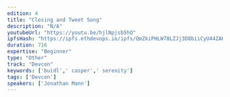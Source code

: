```yaml
---
edition: 4
title: "Closing and Tweet Song"
description: "N/A"
youtubeUrl: "https://youtu.be/hjlNpjsb5hQ"
ipfsHash: "https://ipfs.ethdevops.io/ipfs/QmZkiPHLW78LZJj3D8biiCyU44ZAHV9qW64mLJwwHbo81a?filename=Closing_and_Tweet_Song_by_Jonathan_Mann_and_Organizers_Devcon4-hjlNpjsb5hQ.mp4"
duration: 716
expertise: "Beginner"
type: "Other"
track: "Devcon"
keywords: ['buidl',' casper',' serenity']
tags: ['Devcon']
speakers: ['Jonathan Mann']
---
```

